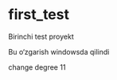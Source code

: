 # first_test
Birinchi test proyekt

Bu o‘zgarish windowsda qilindi

change degree 11



<!-- 
    - name: Start containers
      uses: isbang/compose-action@v1.4.1
      with:
        compose-file: "/home/admin/web/hujjat.ferpi.uz/first_test/docker-compose.yml"
        down-flags: "--volumes" -->